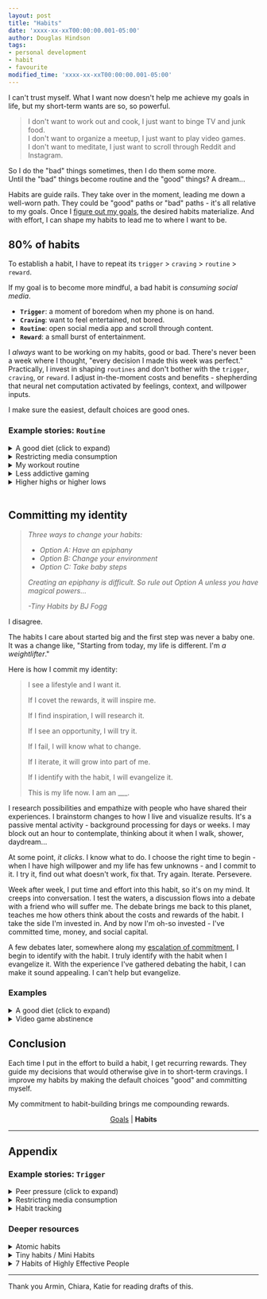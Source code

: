 ```yaml
---
layout: post
title: "Habits"
date: 'xxxx-xx-xxT00:00:00.001-05:00'
author: Douglas Hindson
tags: 
- personal development
- habit
- favourite
modified_time: 'xxxx-xx-xxT00:00:00.001-05:00'
---
```


I can't trust myself. What I want now doesn't help me achieve my goals in life, but my short-term wants are so, so powerful.

>I don't want to work out and cook, I just want to binge TV and junk food.<br/>
>I don't want to organize a meetup, I just want to play video games.<br/>
>I don't want to meditate, I just want to scroll through Reddit and Instagram.

So I do the "bad" things sometimes, then I do them some more.
<br/>Until the "bad" things become routine and the "good" things? A dream...

Habits are guide rails. They take over in the moment, leading me down a well-worn path. They could be "good" paths or "bad" paths - it's all relative to my goals. Once I [figure out my goals](/goals), the desired habits materialize. And with effort, I can shape my habits to lead me to where I want to be.


## 80% of habits

To establish a habit, I have to repeat its `trigger` > `craving` > `routine` > `reward`.

If my goal is to become more mindful, a bad habit is *consuming social media*.
* **`Trigger`**: a moment of boredom when my phone is on hand.
* **`Craving`**: want to feel entertained, not bored.
* **`Routine`**: open social media app and scroll through content.
* **`Reward`**: a small burst of entertainment.

 I *always* want to be working on my habits, good or bad. There's never been a week where I thought, "every decision I made this week was perfect." Practically, I invest in shaping `routines` and don't bother with the `trigger`, `craving`, or `reward`. I adjust in-the-moment costs and benefits - shepherding that neural net computation activated by feelings, context, and willpower inputs.

I make sure the easiest, default choices are good ones.

### Example stories: `Routine`

<details>
<summary>A good diet (click to expand)</summary>

I make convenient food the "correct" choice. I have a list of meals that take 5-15min of preparation and have consistent calories and protein. I make sure to always have ingredients available for them. The meal list and ingredient measurements are on one page fastened to my kitchen stove. It would take a lot of upfront effort to eat an off-diet meal.
<br/><br/>
I put effort into buying food at the right time. I schedule buying food far in advance, making sure never to run out and need fast alternatives. I buy food when I have willpower - when I'm not tired or hungry. Under these conditions, I pick good food and avoid bad food. I eat the food I have, and all the food I have is good.
<br/><br/>
I invested time and effort to put myself in this position.
<br/><br/>
<a href="https://curiousest.com/diet/">Full post</a>
<br/>
</details>

<details>
<summary>Restricting media consumption</summary>

Sometimes I put extraordinary effort into sabotaging bad choices. I restrict media consumption because it doesn't bring me enough value for the time I spend on it:
<br/><br/>
I enable parental controls on my tablet and phone to blocklist websites, I change my computer's <code>/etc/hosts</code> file to blocklist domains, I log into my router to blocklist IPs. I get other people to choose the passwords I need to unlock all these things. On YouTube, I unfollow channels and block content creators that I deem unproductive. On Facebook/LinkedIn/Twitter/Instagram, I unfollow friends and contacts until all newsfeed content is benign.
<br/><br/>
I still binge sometimes, taking down barriers. When I feel regret, I rebuild the walls. Then I erect stronger ones.
<br/>
</details>

<details>
<summary>My workout routine</summary>

Working out is part of my day by default. I also treat it as the time to clear my head. I have regularly scheduled meetings on my calendar every day to work out. I make the inertia to working out as low as possible. In my last two offices, my gym was within five minutes of my desk. I also have a squat rack and weights in my bedroom as a backup.
<br/>
</details>

<details>
<summary>Less addictive gaming</summary>

I could spend all my waking hours gaming. A big problem for me is that I find it especially hard to stop without completing something. Whether it's an hour-long multiplayer game or one act of many in a single-player game, it pains me to stop part-way through. That makes gaming take far more time, with far less flexibility. As silly as it sounds, I replaced playing video games with watching others play them on platforms like Twitch and YouTube. I got half the enjoyment but I lost the need to finish. I experienced a fraction of the addiction too.
<br/><br/>
I even found watching too addictive and time-consuming, but it was an important stepping stone to my gaming abstinence.
<br/>
</details>

<details>
<summary>Higher highs or higher lows</summary>
A few months ago, I focused on maximizing peak productivity. My writing was 2x as productive for two weeks. Then I hit a low point and I didn't write at all for a three-month stretch. What's worth investing more in: 2x-ing peak productivity or maintaining a baseline when times get tough?

<br/>
</details>


<br/>

## Committing my identity

> *Three ways to change your habits:*
> 
> - *Option A:  Have an epiphany*
> - *Option B:  Change your environment*
> - *Option C:  Take baby steps*
> 
>*Creating an epiphany is difficult. So rule out Option A unless you have magical powers...*
>
>*-Tiny Habits by BJ Fogg*

I disagree.

The habits I care about started big and the first step was never a baby one. It was a change like, "Starting from today, my life is different. I'm *a weightlifter*."

Here is how I commit my identity:

>I see a lifestyle and I want it.
>
>If I covet the rewards, it will inspire me.
>
>If I find inspiration, I will research it.
>
>If I see an opportunity, I will try it.
>
>If I fail, I will know what to change.
>
>If I iterate, it will grow into part of me.
>
>If I identify with the habit, I will evangelize it.
>
>This is my life now. I am an ___.

I research possibilities and empathize with people who have shared their experiences. I brainstorm changes to how I live and visualize results. It's a passive mental activity - background processing for days or weeks. I may block out an hour to contemplate, thinking about it when I walk, shower, daydream...

At some point, *it clicks*. I know what to do. I choose the right time to begin - when I have high willpower and my life has few unknowns - and I commit to it. I try it, find out what doesn't work, fix that. Try again. Iterate. Persevere.

Week after week, I put time and effort into this habit, so it's on my mind. It creeps into conversation. I test the waters, a discussion flows into a debate with a friend who will suffer me. The debate brings me back to this planet, teaches me how others think about the costs and rewards of the habit. I take the side I'm invested in. And by now I'm oh-so invested - I've committed time, money, and social capital.

A few debates later, somewhere along my [escalation of commitment](https://en.wikipedia.org/wiki/Escalation_of_commitment), I begin to identify with the habit. I truly identify with the habit when I evangelize it. With the experience I've gathered debating the habit, I can make it sound appealing. I can't help but evangelize.

### Examples

<details>
<summary>A good diet (click to expand)</summary>

"A <a href="https://curiousest.com/diet/">diet habit</a> will make me look better, feel better, look better, spend less time on food, look better..."
<br/><br/>
I contemplated the possibilities and implications until I found a path to commitment. I saw a dietician, followed their advice, and kept what worked. My diet became part of my identity. When someone talks about food, my perspective is, <i>as someone on a strict diet</i>.
<br/><br/>
Why doesn't everyone eat "correctly"? They probably don't have the awareness or tools, just like pre-diet me.
<br/>
</details>

<details>
<summary>Video game abstinence</summary>

"Not consuming video games will give me more productivity. More time for the things I wish I spent my time on."
<br/><br/>
I thought and thought until I found the path to commitment (or in this case, wall of commitment). Each time I over-indulged, I put barriers in front of the platform I binged on. I deleted games, hid devices, threw away passwords. I became a former gamer. Gaming is part of my identity and so is its abstinence. In conversations about video games, I get excited. When the conversation drifts to present gaming, I apologize for not being up-to-date but empathize with the passion. I'm <i>a former gamer</i>.
<br/><br/>
Although I enjoyed video games, they weren't bringing me long-term rewards. Are they the best time investment? What goals do they help you achieve? Surely you can find a form of entertainment that makes you better every day.
<br/>
</details>

## Conclusion

Each time I put in the effort to build a habit, I get recurring rewards. They guide my decisions that would otherwise give in to short-term cravings. I improve my habits by making the default choices "good" and committing myself.

My commitment to habit-building brings me compounding rewards. 

<p style="text-align:center;"><a href="/goals">Goals</a> | <b>Habits</b></p>

---

## Appendix

### Example stories: `Trigger`

<details>
<summary>Peer pressure (click to expand)</summary>

I have a friend who always tempts me with indulgent food. I shared my diet goals with them and the importance of these goals to me. I explained that I don't always have the willpower to resist, but resisting is always the right choice. I asked them to help me achieve my goals and not actively work against them.
<br/>
</details>

<details>
<summary>Restricting media consumption</summary>

I got into a bad habit of watching TV or scrolling through social media while eating. A very hard habit to break and a huge timesink. I tried mindful eating, with no distractions, but that never stuck. I bought print subscriptions to The Economist and Harvard Business Review. I leave the magazines where I eat. Now I consume a less addictive, less time-consuming media source while I eat.
<br/>
</details>

<details>
<summary>Habit tracking</summary>

I have a habit/gratitude/goal-tracking book, and I used to leave it beside my bed, but I often forgot. I moved it to my kitchen table where I eat in the morning and at night. I record after I eat breakfast and dinner.
<br/>
</details>

### Deeper resources

<details>
<summary>Atomic habits</summary>

<a href="https://www.samuelthomasdavies.com/book-summaries/self-help/atomic-habits/">Book summary.</a> This was my favourite book on habits. It closely aligned with my beliefs and motivations.
<br/><br/>

<b>Choice quotes</b>
<br/><br/>
“You do not rise to the level of your goals. You fall to the level of your systems.” 
<br/><br/>

“One of the best ways to build a new habit is to identify a current habit you already do each day and then stack your new behavior on top. This is called habit stacking.”
<br/><br/>

“People with high self-control tend to spend less time in tempting situations. It’s easier to avoid temptation than resist it.”
<br/><br/>

“Habits are easier when they align with your natural abilities. Choose the habits that best suit you.”
<br/><br/>

“One of the most effective things you can do to build better habits is to join a culture where (1) your desired behavior is the normal behavior and (2) you already have something in common with the group.”
<br/><br/>

</details>

<details>
<summary>Tiny habits / Mini Habits</summary>

<a href="https://www.samuelthomasdavies.com/book-summaries/self-help/tiny-habits/">Tiny Habits book summary.</a> <a href="https://www.samuelthomasdavies.com/book-summaries/self-help/mini-habits/">Mini habits book summary.</a> These books are similar. Their advice didn't suit me (explored in "Committing my identity").
<br/><br/>

<b>Choice quotes</b>
<br/><br/>

The essence of Tiny Habits is to take a behavior you want, make it tiny, find where it fits naturally in your life, and nurture its growth.
<br/><br/>

"The foundation of the Mini Habits system is in ‘stupid small’ steps."
<br/><br/>

"You can disrupt a behavior you don’t want by removing the prompt. This isn’t always easy, but removing the prompt is your best first move to stop a behavior from happening."
<br/><br/>

“We’re quick to blame ourselves for lack of progress, but slow to blame our strategies."
<br/>
</details>

<details>

<summary>7 Habits of Highly Effective People</summary>

<a href="https://en.wikipedia.org/wiki/The_7_Habits_of_Highly_Effective_People">Wikipedia summary.</a> <a href="https://www.samuelthomasdavies.com/book-summaries/self-help/mini-habits/">Book summary.</a> Half the ideas in this book seem passé - like they're already ingrained into modern corporate culture. It has a 90s feel, packed with clichés (one of the habits is "Synergize"). It originated many of them.
<br/><br/>

<b>Choice quotes</b>
<br/><br/>

"Management is doing things right; leadership is doing the right things"
<br/><br/>

"If I really want to improve my situation, I can work on the one thing over which I have control - myself."
<br/><br/>

"Sow a thought, reap an action; sow an action, reap a habit; sow a habit, reap a character; sow a character, reap a destiny."
<br/><br/>

"The key is not to prioritize what’s on your schedule, but to schedule your priorities."
<br/>
</details>

---

Thank you Armin, Chiara, Katie for reading drafts of this.